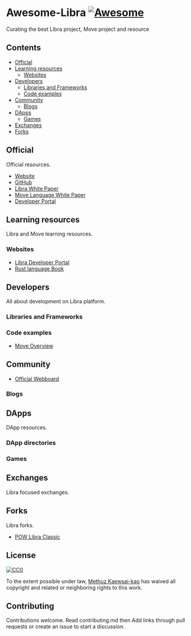 # Awesome-Libra [![Awesome](https://awesome.re/badge.svg)](https://awesome.re)

Curating the best Libra project, Move project and resource

## Contents

- [Official](#official)
- [Learning resources](#learning-resources)
  - [Websites](#websites)
- [Developers](#developers)
  - [Libraries and Frameworks](#libraries-and-frameworks)
  - [Code examples](#code-examples)
- [Community](#community)
  - [Blogs](#blogs)
- [DApps](#dapps)
  - [Games](#games)
- [Exchanges](#exchanges)
- [Forks](#forks)

## Official

Official resources.

- [Website](https://libra.org/)
- [GitHub](https://github.com/libra)
- [Libra White Paper](https://libra.org/en-US/white-paper/)
- [Move Language White Paper](https://developers.libra.org/docs/assets/papers/libra-move-a-language-with-programmable-resources.pdf)
- [Developer Portal](https://developers.libra.org/docs/welcome-to-libra)

## Learning resources

Libra and Move learning resources.


### Websites

- [Libra Developer Portal](https://developers.libra.org/docs/welcome-to-libra)
- [Rust language Book](https://doc.rust-lang.org/book/title-page.html)

## Developers

All about development on Libra platform.

### Libraries and Frameworks

### Code examples
- [Move Overview](https://developers.libra.org/docs/move-overview)

## Community
- [Official Webboard](https://community.libra.org/categories)

### Blogs

## DApps

DApp resources.

### DApp directories
### Games

## Exchanges

Libra focused exchanges.

## Forks

Libra forks.
- [POW Libra Classic](https://github.com/miohtama/libra-classic)

## License

[![CC0](http://mirrors.creativecommons.org/presskit/buttons/88x31/svg/cc-zero.svg)](http://creativecommons.org/publicdomain/zero/1.0)

To the extent possible under law, [Methuz Kaewsai-kao](https://github.com/methuz) has waived all copyright and
related or neighboring rights to this work.

## Contributing

<p>Contributions welcome. Read contributing.md then Add links through pull requests or create an issue to start a discussion.</p>
